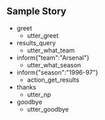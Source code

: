 ## Sample Story
* greet
    - utter_greet
* results_query
    - utter_what_team
* inform{"team":"Arsenal"}
    - utter_what_season
* inform{"season":"1996-97"}
    - action_get_results
* thanks
    - utter_np
* goodbye
    - utter_goodbye